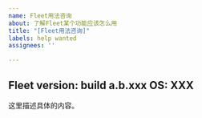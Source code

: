 ```yaml
---
name: Fleet用法咨询
about: 了解Fleet某个功能应该怎么用
title: "[Fleet用法咨询]"
labels: help wanted
assignees: ''

---
```


Fleet version: build a.b.xxx
OS: XXX
---
这里描述具体的内容。
